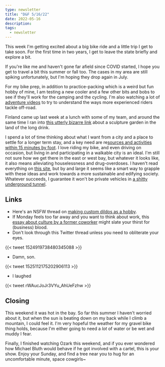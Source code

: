```yaml
---
type: newsletter
title: "D&F 5/16/22"
date: 2022-05-16
description: 
tags:
  - newsletter
---
```


This week I'm getting excited about a big bike ride and a little trip I get to take soon. For the first time in two years, I get to leave the state briefly and explore a bit.

If you're like me and haven't gone far afield since COVID started, I hope you get to travel a bit this summer or fall too. The cases in my area are still spiking unfortunately, but I'm hoping they drop again in July.

For my bike prep, in addition to practice-packing which is a weird but fun hobby of mine, I am testing a new cooler and a few other bits and bobs to see if they'll work for the camping and the cycling. I'm also watching a lot of [adventure videos](https://www.youtube.com/watch?v=oHEN9WpVayc) to try to understand the ways more experienced riders tackle off-road.

Finland came up last week at a lunch with some of my team, and around the same time I ran into [this utterly bizarre link](https://www.atlasobscura.com/places/veijo-roenkkoenen-sculpture-garden) about a sculpture garden in the land of the long drink.

I spend a lot of time thinking about what I want from a city and a place to settle for a longer term stay, and a key need are re[sources and activities within 15 minutes by foot](https://www.bbc.com/worklife/article/20201214-how-15-minute-cities-will-change-the-way-we-socialise). I love riding my bike, and even driving on occasion, but living in and participating in a walkable city is an ideal. I'm still not sure how we get there in the east or west bay, but whatever it looks like, it also means alleviating houselessness and drug-overdoses. I haven't read everything on [this site](https://thiscitylife.ca/search/walkable+city), but by and large it seems like a smart way to grapple with these ideas and work towards a more sustainable and edifying society. Whatever succeeds, I guarantee it won't be private vehicles in [a shitty underground tunnel](https://thiscitylife.ca/post/168725566977/elon-musks-feud-with-public-transit-enthusiasts).

## Links

- Here's an NSFW thread on [making custom dildos as a hobby](https://forums.somethingawful.com/showthread.php?threadid=3785918).
- If Monday feels too far away and you want to think about work, this [essay about culture by a former coworker](https://behzod.com/organizations-as-ecosystems/the-importance-of-cultural-gardening) might slate your thirst for (business) blood.
- Don't look through this Twitter thread unless you need to obliterate your eyes.

{{< tweet 1524919738480345088 >}}

- Damn, son.

{{< tweet 1525112175202906113 >}}

- I laughed

{{< tweet rWAucJoJr3VYu_AhUeFzhw >}}

## Closing

This weekend it was hot in the bay. So far this summer I haven't worried about it, but when the sun is beating down on my back while I climb a mountain, I could feel it. I'm very hopeful the weather for my gravel bike thing holds, because I'm either going to need a _lot_ of water or be wet and muddy I fear.

Finally, I finished watching Ozark this weekend, and if you ever wondered how Michael Bluth would behave if he got involved with a cartel, this is your show. Enjoy your Sunday, and find a tree near you to hug for an uncomfortable minute, space cowgirls~